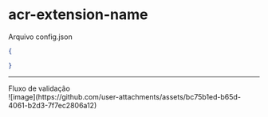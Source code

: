 # acr-extension-name

Arquivo config.json

```json
{

}
```

<hr>
Fluxo de validação<br>
![image](https://github.com/user-attachments/assets/bc75b1ed-b65d-4061-b2d3-7f7ec2806a12)
